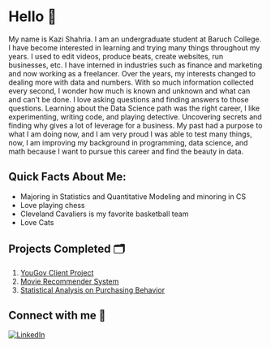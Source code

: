 # Hello 👋

My name is Kazi Shahria. I am an undergraduate student at Baruch College. I have become interested in learning and trying many things throughout my years. I used to edit videos, produce beats, create websites, run businesses, etc. I have interned in industries such as finance and marketing and now working as a freelancer. Over the years, my interests changed to dealing more with data and numbers. With so much information collected every second, I wonder how much is known and unknown and what can and can't be done. I love asking questions and finding answers to those questions. Learning about the Data Science path was the right career, I like experimenting, writing code, and playing detective. Uncovering secrets and finding why gives a lot of leverage for a business. My past had a purpose to what I am doing now, and I am very proud I was able to test many things, now, I am improving my background in programming, data science, and math because I want to pursue this career and find the beauty in data.

## Quick Facts About Me:
- Majoring in Statistics and Quantitative Modeling and minoring in CS
- Love playing chess
- Cleveland Cavaliers is my favorite basketball team
- Love Cats

## Projects Completed 🗂️
1. [YouGov Client Project](https://github.com/kaziis/yougov-client-project/blob/main/deck/Activation%20Deck.pdf)
2. [Movie Recommender System](https://github.com/kaziis/netflix-movie-recommender-system/blob/main/notebook/V1_MRS.ipynb)
3. [Statistical Analysis on Purchasing Behavior](https://github.com/kaziis/purchase-behavior-analysis/blob/main/doc/Research%20Paper.pdf)

## Connect with me 🔗
[![LinkedIn](https://img.shields.io/badge/LinkedIn-0A66C2?style=for-the-badge&logo=linkedin&logoColor=white)](https://www.linkedin.com/in/kazishahria/)
